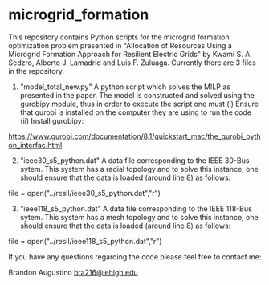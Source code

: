 # microgrid_formation
This repository contains Python scripts for the microgrid formation optimization problem presented in "Allocation of Resources Using a Microgrid Formation Approach for Resilient Electric Grids" by Kwami S. A. Sedzro, Alberto J. Lamadrid and Luis F. Zuluaga. Currently there are 3 files in the repository. 

1) "model_total_new.py" A python script which solves the MILP as presented in the paper. The model is constructed and solved using the gurobipy module, thus in order to execute the script one must (i) Ensure that gurobi is installed on the computer they are using to run the code (ii) Install gurobipy: 

https://www.gurobi.com/documentation/8.1/quickstart_mac/the_gurobi_python_interfac.html

2) "ieee30_s5_python.dat" A data file corresponding to the IEEE 30-Bus sytem. This system has a radial topology and to solve this instance, one should ensure that the data is loaded (around line 8) as follows:

file = open("../resil/ieee30_s5_python.dat","r")

3) "ieee118_s5_python.dat" A data file corresponding to the IEEE 118-Bus sytem. This system has a mesh topology and to solve this instance, one should ensure that the data is loaded (around line 8) as follows:

file = open("../resil/ieee118_s5_python.dat","r")

If you have any questions regarding the code please feel free to contact me:

Brandon Augustino
bra216@lehigh.edu
